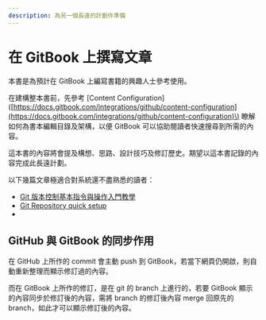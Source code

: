 ```yaml
---
description: 為另一個長遠的計劃作準備
---
```


# 在 GitBook 上撰寫文章

本書是為預計在 GitBook 上編寫書籍的興趣人士參考使用。

在建構整本書前，先參考 \[Content Configuration\]\([https://docs.gitbook.com/integrations/github/content-configuration](https://docs.gitbook.com/integrations/github/content-configuration)\) 瞭解如何為書本編輯目錄及架構，以便 GitBook 可以協助閱讀者快速搜尋到所需的內容。

這本書的內容將會提及構想、思路、設計技巧及修訂歷史。期望以這本書記錄的內容完成此長遠計劃。

以下幾篇文章極適合對系統還不盡熟悉的讀者：

* [Git 版本控制基本指令與操作入門教學](https://blog.techbridge.cc/2018/01/17/learning-programming-and-coding-with-python-git-and-github-tutorial/)
* [Git Repository quick setup](https://github.com/thomasjao/Control-System)
* 
## GitHub 與 GitBook 的同步作用

在 GitHub 上所作的 commit 會主動 push 到 GitBook，若當下網頁仍開啟，則自動重新整理而顯示修訂過的內容。

而在 GitBook 上所作的修訂，是在 git 的 branch 上進行的，若要 GitBook 顯示的內容同步於修訂後的內容，需將 branch 的修訂後內容 merge 回原先的 branch，如此才可以顯示修訂後的內容。

